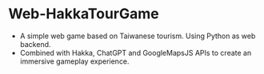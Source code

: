 # Web-HakkaTourGame

- A simple web game based on Taiwanese tourism. Using Python as web backend.
- Combined with Hakka, ChatGPT and GoogleMapsJS APIs to create an immersive gameplay experience.

